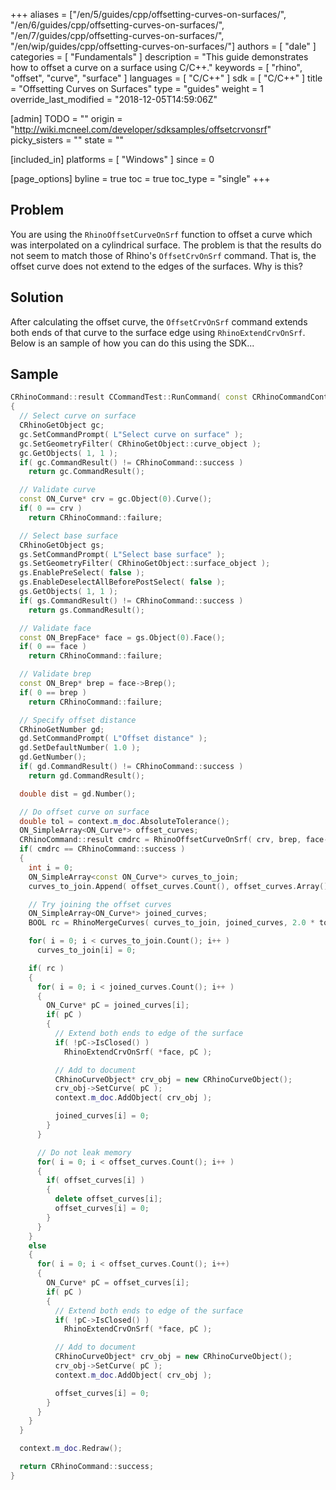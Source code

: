 +++
aliases = ["/en/5/guides/cpp/offsetting-curves-on-surfaces/", "/en/6/guides/cpp/offsetting-curves-on-surfaces/", "/en/7/guides/cpp/offsetting-curves-on-surfaces/", "/en/wip/guides/cpp/offsetting-curves-on-surfaces/"]
authors = [ "dale" ]
categories = [ "Fundamentals" ]
description = "This guide demonstrates how to offset a curve on a surface using C/C++."
keywords = [ "rhino", "offset", "curve", "surface" ]
languages = [ "C/C++" ]
sdk = [ "C/C++" ]
title = "Offsetting Curves on Surfaces"
type = "guides"
weight = 1
override_last_modified = "2018-12-05T14:59:06Z"

[admin]
TODO = ""
origin = "http://wiki.mcneel.com/developer/sdksamples/offsetcrvonsrf"
picky_sisters = ""
state = ""

[included_in]
platforms = [ "Windows" ]
since = 0

[page_options]
byline = true
toc = true
toc_type = "single"
+++

 
## Problem

You are using the `RhinoOffsetCurveOnSrf` function to offset a curve which was interpolated on a cylindrical surface.  The problem is that the results do not seem to match those of Rhino's `OffsetCrvOnSrf` command.  That is, the offset curve does not extend to the edges of the surfaces.  Why is this?

## Solution

After calculating the offset curve, the `OffsetCrvOnSrf` command extends both ends of that curve to the surface edge using `RhinoExtendCrvOnSrf`.  Below is an sample of how you can do this using the SDK...

## Sample

```cpp
CRhinoCommand::result CCommandTest::RunCommand( const CRhinoCommandContext& context )
{
  // Select curve on surface
  CRhinoGetObject gc;
  gc.SetCommandPrompt( L"Select curve on surface" );
  gc.SetGeometryFilter( CRhinoGetObject::curve_object );
  gc.GetObjects( 1, 1 );
  if( gc.CommandResult() != CRhinoCommand::success )
    return gc.CommandResult();

  // Validate curve
  const ON_Curve* crv = gc.Object(0).Curve();
  if( 0 == crv )
    return CRhinoCommand::failure;

  // Select base surface
  CRhinoGetObject gs;
  gs.SetCommandPrompt( L"Select base surface" );
  gs.SetGeometryFilter( CRhinoGetObject::surface_object );
  gs.EnablePreSelect( false );
  gs.EnableDeselectAllBeforePostSelect( false );
  gs.GetObjects( 1, 1 );
  if( gs.CommandResult() != CRhinoCommand::success )
    return gs.CommandResult();

  // Validate face
  const ON_BrepFace* face = gs.Object(0).Face();
  if( 0 == face )
    return CRhinoCommand::failure;

  // Validate brep
  const ON_Brep* brep = face->Brep();
  if( 0 == brep )
    return CRhinoCommand::failure;

  // Specify offset distance
  CRhinoGetNumber gd;
  gd.SetCommandPrompt( L"Offset distance" );
  gd.SetDefaultNumber( 1.0 );
  gd.GetNumber();
  if( gd.CommandResult() != CRhinoCommand::success )
    return gd.CommandResult();

  double dist = gd.Number();

  // Do offset curve on surface
  double tol = context.m_doc.AbsoluteTolerance();
  ON_SimpleArray<ON_Curve*> offset_curves;
  CRhinoCommand::result cmdrc = RhinoOffsetCurveOnSrf( crv, brep, face->m_face_index, dist, tol, offset_curves );
  if( cmdrc == CRhinoCommand::success )
  {
    int i = 0;
    ON_SimpleArray<const ON_Curve*> curves_to_join;
    curves_to_join.Append( offset_curves.Count(), offset_curves.Array() );

    // Try joining the offset curves
    ON_SimpleArray<ON_Curve*> joined_curves;
    BOOL rc = RhinoMergeCurves( curves_to_join, joined_curves, 2.0 * tol, TRUE );

    for( i = 0; i < curves_to_join.Count(); i++ )
      curves_to_join[i] = 0;

    if( rc )
    {
      for( i = 0; i < joined_curves.Count(); i++ )
      {
        ON_Curve* pC = joined_curves[i];
        if( pC )
        {
          // Extend both ends to edge of the surface
          if( !pC->IsClosed() )
            RhinoExtendCrvOnSrf( *face, pC );

          // Add to document
          CRhinoCurveObject* crv_obj = new CRhinoCurveObject();
          crv_obj->SetCurve( pC );
          context.m_doc.AddObject( crv_obj );

          joined_curves[i] = 0;
        }
      }

      // Do not leak memory
      for( i = 0; i < offset_curves.Count(); i++ )
      {
        if( offset_curves[i] )
        {
          delete offset_curves[i];
          offset_curves[i] = 0;
        }
      }
    }
    else
    {
      for( i = 0; i < offset_curves.Count(); i++)
      {
        ON_Curve* pC = offset_curves[i];
        if( pC )
        {
          // Extend both ends to edge of the surface
          if( !pC->IsClosed() )
            RhinoExtendCrvOnSrf( *face, pC );

          // Add to document
          CRhinoCurveObject* crv_obj = new CRhinoCurveObject();
          crv_obj->SetCurve( pC );
          context.m_doc.AddObject( crv_obj );

          offset_curves[i] = 0;
        }
      }
    }
  }

  context.m_doc.Redraw();

  return CRhinoCommand::success;
}
```
